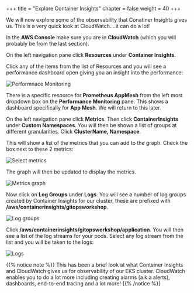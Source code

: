 +++
title = "Explore Container Insights"
chapter = false
weight = 40
+++

We will now explore some of the observability that Conatiner Insights gives us. This is a very quick look at CloudWatch....it can do a lot!

In the **AWS Console** make sure you are in **CloudWatch** (which you will probably be from the last section).

On the left navigation pane click **Resources** under **Container Insights**.

Click any of the items from the list of Resources and you will see a performance dashboard open giving you an insight into the performance:

![Performnace Monitoring](/images/ci_perf_monitoring.png)

There is a specific resource for **Prometheus AppMesh** from the left most dropdown box on the **Performance Monitoring** pane. This shows a dashboard specifically for **App Mesh**. We will return to this later.

On the left navigation pane click **Metrics**. Then click **ContainerInsights** under **Custom Namespaces**. You will then be shown a list of groups at different granularities. Click **ClusterName, Namespace**.

This will show a list of the metrics that you can add to the graph. Check the box next to these 2 metrics:

![Select metrics](/images/cw_select_metrics.png)

The graph will then be updated to display the metrics.

![Metrics graph](/images/cw_metrics_graph.png)

Now click on **Log Groups** under **Logs**. You will see a number of log groups created by Container Insights for our cluster, these are prefixed with **/aws/containerinsights/gitopsworkshop**.

![Log groups](/images/cw_log_groups.png)

Click **/aws/containerinsights/gitopsworkshop/application**. You will then see a list of the log streams for your pods. Select any log stream from the list and you will be taken to the logs:

![Logs](/images/cw_app_logs.png)

{{% notice note %}}
This has been a brief look at what Container Insights and CloudWatch gives us for observability of our EKS cluster. CloudWatch enables you to do a lot more including creating alarms (a.k.a alerts), dashboards, end-to-end tracing and a lot more!
{{% /notice %}}
